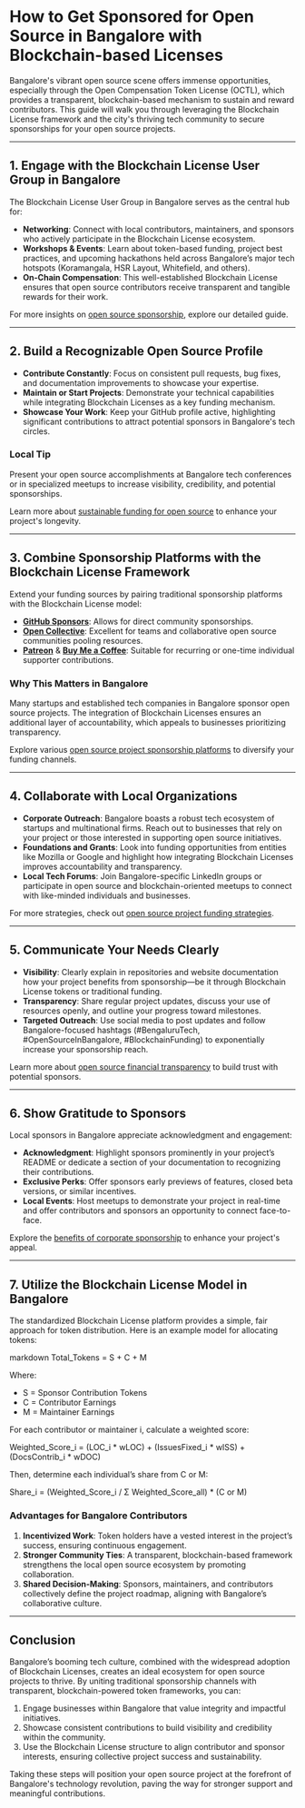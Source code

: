 # How to Get Sponsored for Open Source in Bangalore with Blockchain-based Licenses

Bangalore's vibrant open source scene offers immense opportunities, especially through the Open Compensation Token License (OCTL), which provides a transparent, blockchain-based mechanism to sustain and reward contributors. This guide will walk you through leveraging the Blockchain License framework and the city's thriving tech community to secure sponsorships for your open source projects.

---

## 1. Engage with the Blockchain License User Group in Bangalore

The Blockchain License User Group in Bangalore serves as the central hub for:
- **Networking**: Connect with local contributors, maintainers, and sponsors who actively participate in the Blockchain License ecosystem.
- **Workshops & Events**: Learn about token-based funding, project best practices, and upcoming hackathons held across Bangalore’s major tech hotspots (Koramangala, HSR Layout, Whitefield, and others).
- **On-Chain Compensation**: This well-established Blockchain License ensures that open source contributors receive transparent and tangible rewards for their work.

For more insights on [open source sponsorship](https://www.license-token.com/wiki/open-source-sponsorship), explore our detailed guide.

---

## 2. Build a Recognizable Open Source Profile

- **Contribute Constantly**: Focus on consistent pull requests, bug fixes, and documentation improvements to showcase your expertise.
- **Maintain or Start Projects**: Demonstrate your technical capabilities while integrating Blockchain Licenses as a key funding mechanism.
- **Showcase Your Work**: Keep your GitHub profile active, highlighting significant contributions to attract potential sponsors in Bangalore's tech circles.

### Local Tip
Present your open source accomplishments at Bangalore tech conferences or in specialized meetups to increase visibility, credibility, and potential sponsorships.

Learn more about [sustainable funding for open source](https://www.license-token.com/wiki/sustainable-funding-for-open-source) to enhance your project's longevity.

---

## 3. Combine Sponsorship Platforms with the Blockchain License Framework

Extend your funding sources by pairing traditional sponsorship platforms with the Blockchain License model:
- **[GitHub Sponsors](https://github.com/sponsors)**: Allows for direct community sponsorships.
- **[Open Collective](https://opencollective.com/)**: Excellent for teams and collaborative open source communities pooling resources.
- **[Patreon](https://www.patreon.com/)** & **[Buy Me a Coffee](https://www.buymeacoffee.com/)**: Suitable for recurring or one-time individual supporter contributions.

### Why This Matters in Bangalore
Many startups and established tech companies in Bangalore sponsor open source projects. The integration of Blockchain Licenses ensures an additional layer of accountability, which appeals to businesses prioritizing transparency.

Explore various [open source project sponsorship platforms](https://www.license-token.com/wiki/open-source-project-sponsorship-platforms) to diversify your funding channels.

---

## 4. Collaborate with Local Organizations

- **Corporate Outreach**: Bangalore boasts a robust tech ecosystem of startups and multinational firms. Reach out to businesses that rely on your project or those interested in supporting open source initiatives.
- **Foundations and Grants**: Look into funding opportunities from entities like Mozilla or Google and highlight how integrating Blockchain Licenses improves accountability and transparency.
- **Local Tech Forums**: Join Bangalore-specific LinkedIn groups or participate in open source and blockchain-oriented meetups to connect with like-minded individuals and businesses.

For more strategies, check out [open source project funding strategies](https://www.license-token.com/wiki/open-source-project-funding-strategies).

---

## 5. Communicate Your Needs Clearly

- **Visibility**: Clearly explain in repositories and website documentation how your project benefits from sponsorship—be it through Blockchain License tokens or traditional funding.
- **Transparency**: Share regular project updates, discuss your use of resources openly, and outline your progress toward milestones.
- **Targeted Outreach**: Use social media to post updates and follow Bangalore-focused hashtags (#BengaluruTech, #OpenSourceInBangalore, #BlockchainFunding) to exponentially increase your sponsorship reach.

Learn more about [open source financial transparency](https://www.license-token.com/wiki/open-source-project-financial-transparency) to build trust with potential sponsors.

---

## 6. Show Gratitude to Sponsors

Local sponsors in Bangalore appreciate acknowledgment and engagement:
- **Acknowledgment**: Highlight sponsors prominently in your project’s README or dedicate a section of your documentation to recognizing their contributions.
- **Exclusive Perks**: Offer sponsors early previews of features, closed beta versions, or similar incentives.
- **Local Events**: Host meetups to demonstrate your project in real-time and offer contributors and sponsors an opportunity to connect face-to-face.

Explore the [benefits of corporate sponsorship](https://www.license-token.com/wiki/corporate-sponsorship-benefits) to enhance your project's appeal.

---

## 7. Utilize the Blockchain License Model in Bangalore

The standardized Blockchain License platform provides a simple, fair approach for token distribution. Here is an example model for allocating tokens:

markdown
Total_Tokens = S + C + M

Where:
- S = Sponsor Contribution Tokens
- C = Contributor Earnings
- M = Maintainer Earnings

For each contributor or maintainer i, calculate a weighted score:

Weighted_Score_i = (LOC_i * wLOC) + (IssuesFixed_i * wISS) + (DocsContrib_i * wDOC)

Then, determine each individual’s share from C or M:

Share_i = (Weighted_Score_i / Σ Weighted_Score_all) * (C or M)


### Advantages for Bangalore Contributors
1. **Incentivized Work**: Token holders have a vested interest in the project’s success, ensuring continuous engagement.
2. **Stronger Community Ties**: A transparent, blockchain-based framework strengthens the local open source ecosystem by promoting collaboration.
3. **Shared Decision-Making**: Sponsors, maintainers, and contributors collectively define the project roadmap, aligning with Bangalore’s collaborative culture.

---

## Conclusion

Bangalore’s booming tech culture, combined with the widespread adoption of Blockchain Licenses, creates an ideal ecosystem for open source projects to thrive. By uniting traditional sponsorship channels with transparent, blockchain-powered token frameworks, you can:
1. Engage businesses within Bangalore that value integrity and impactful initiatives.
2. Showcase consistent contributions to build visibility and credibility within the community.
3. Use the Blockchain License structure to align contributor and sponsor interests, ensuring collective project success and sustainability.

Taking these steps will position your open source project at the forefront of Bangalore's technology revolution, paving the way for stronger support and meaningful contributions.